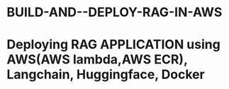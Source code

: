 # BUILD-AND--DEPLOY-RAG-IN-AWS
# Deploying RAG APPLICATION using AWS(AWS lambda,AWS ECR), Langchain, Huggingface, Docker
